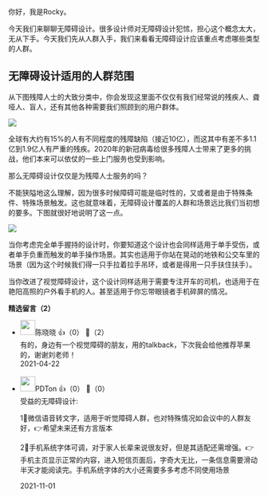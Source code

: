 你好，我是Rocky。

今天我们来聊聊无障碍设计。很多设计师对无障碍设计犯怵，担心这个概念太大，无从下手。今天我们先从人群入手，我们来看看无障碍设计应该重点考虑哪些类型的人群。

## 无障碍设计适用的人群范围

从下图残障人士的大致分类中，你会发现这里面不仅仅有我们经常说的残疾人、聋哑人、盲人，还有其他各种需要我们照顾到的用户群体。

![](https://static001.geekbang.org/resource/image/07/bb/07a05bab46ac24b22c151f565404f0bb.png?wh=1777%2A1782)

全球有大约有15%的人有不同程度的残障缺陷（接近10亿），而这其中有差不多1.1亿到1.9亿人有严重的残疾。2020年的新冠病毒给很多残障人士带来了更多的挑战，他们本来可以依仗的一些上门服务也受到影响。

那么无障碍设计仅仅是为残障人士服务的吗？

不能狭隘地这么理解，因为很多时候障碍可能是临时性的，又或者是由于特殊条件、特殊场景触发。这也就意味着，无障碍设计覆盖的人群和场景远比我们当初想的要多。下图就很好地说明了这一点。

![](https://static001.geekbang.org/resource/image/1a/fa/1afc6b7fa48f0cf69875b4d5acd348fa.png?wh=1920%2A1711)

当你考虑完全单手握持的设计时，你要知道这个设计也会同样适用于单手受伤，或者单手负重而触发的单手操作场景。其实也适用于你站在晃动的地铁和公交车里的场景（因为这个时候我们得一只手拉着拉手吊环，或者是得用一只手扶住扶手）。

当你改进了视觉障碍设计，这个设计同样适用于需要专注开车的司机，也适用于在艳阳高照的户外看手机的人。甚至适用于你忘带眼镜者手机碎屏的情况。
<div><strong>精选留言（2）</strong></div><ul>
<li><img src="https://static001.geekbang.org/account/avatar/00/21/34/7d/0543a97f.jpg" width="30px"><span>陈晓晓</span> 👍（0） 💬（2）<div>有的，身边有一个视觉障碍的朋友，用的talkback，下次我会给他推荐苹果的，谢谢刘老师！</div>2021-04-22</li><br/><li><img src="https://static001.geekbang.org/account/avatar/00/2a/99/7e/0f952973.jpg" width="30px"><span>PDTon</span> 👍（0） 💬（0）<div>受益的无障碍设计:

1⃣️微信语音转文字，适用于听觉障碍人群，也对特殊情况如会议中的人群友好，👉希望未来还有方言版本

2⃣️手机系统字体可调，对于家人长辈来说很友好，但是其适配还需增强。👉手机主页显示正常的内容，进入短信页面后，字奇大无比，一条信息需要滑动半天才能阅读完。手机系统字体的大小还需要多多考虑不同使用场景</div>2021-11-01</li><br/>
</ul>